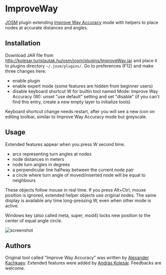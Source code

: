 ImproveWay
==========

[JOSM](https://josm.openstreetmap.de/) plugin extending [Improve Way Accuracy](https://josm.openstreetmap.de/wiki/Help/Action/ImproveWayAccuracy) mode with helpers to place nodes at accurate distances and angles.

Installation
------------

Download JAR file from <http://kolesar.turistautak.hu/osm/josm/plugins/ImproveWay.jar> and place it to plugins directory `~/.josm/plugins/`. Go to preferences (F12) and make three changes here:

* enable plugin
* enable expert mode (some features are hidden from beginner users)
* disable keyboard shortcut W for builtin tool named Mode: Improve Way Accuracy (W): unset "use default" setting and set "disable" (if you can't find this entry, create a new empty layer to initialize tools)

Keyboard shortcut change needs restart, after you will see a new icon on editing toolbar, similar to Improve Way Accuracy mode but greyscale.

Usage
-----

Extended features appear when you press W second time.

* arcs representing turn angles at nodes
* node distances in meters
* node turn angles in degrees
* a perpendicular line halfway between the current node pair
* a circle where turn angle of moved/inserted node will be equal to neighbours

These objects follow mouse in real time. If you press Alt+Ctrl, mouse position is ignored, extended helper objects use original nodes. The same display is available any time long-pressing W, even when other mode is active.

Windows key (also called meta, super, mod4) locks new position to the center of equal angle circle.

![screenshot](http://kolesar.turistautak.hu/osm/josm/plugins/ImproveWay/screenshots/railway.png "screenshot of railway line")

Authors
-------

Original tool called "Improve Way Accuracy" was written by [Alexander Kachkaev](https://github.com/kachkaev). Extended features were added by [András Kolesár](https://github.com/kolesar-andras). Feedbacks are welcome.
